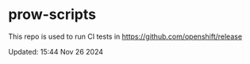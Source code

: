 # prow-scripts

This repo is used to run CI tests in https://github.com/openshift/release

Updated: 15:44 Nov 26 2024
